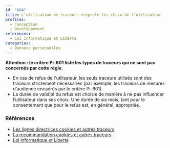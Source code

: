 ```yaml
---
id: "604"
title: L’utilisation de traceurs respecte les choix de l’utilisateur
profiles:
  - Conception
  - Développement
references:
  - Loi informatique et Liberté
categories:
  - Données personnelles
---
```


**Attention : le critère Pi-601 liste les types de traceurs qui ne sont pas concernés par cette règle.**

* En cas de refus de l'utilisateur, les seuls traceurs utilisés sont des traceurs strictement nécessaires (par exemple, les traceurs de mesures d’audience encadrés par le critère Pi-601).
* La durée de validité du refus est choisie de manière à ne pas influencer l’utilisateur dans ses choix. Une durée de six mois, tant pour le consentement que pour le refus est, en général, appropriée.


### Références

*   [Les lignes directrices cookies et autres traceurs](https://circulaire.legifrance.gouv.fr/jorf/id/JORFTEXT000042388179)
*   [La recommandation cookies et autres traceurs](https://circulaire.legifrance.gouv.fr/jorf/id/JORFTEXT000042388197)
*   [Loi informatique et Liberté](https://www.legifrance.gouv.fr/loda/id/JORFTEXT000000886460)
